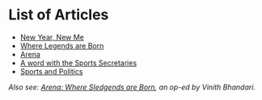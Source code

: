 <!-- TITLE: Arena 2018 Newsletter -->
<!-- SUBTITLE: The Arena Newsletter was released over a span of four days through the Arena 2018 Android App. -->

# List of Articles
- [New Year, New Me](/news/fests/arena-18/new-year-new-me)
- [Where Legends are Born](/news/fests/arena-18/legends-born)
- [Arena](/news/fests/arena-18/arena)
- [A word with the Sports Secretaries](/news/fests/arena-18/sports-sec-interview)
- [Sports and Politics](/news/fests/arena-18/sports-politics)

*Also see: [Arena: Where Sledgends are Born](/news/oped/arena-where-sledgends-are-born), an op-ed by Vinith Bhandari.*